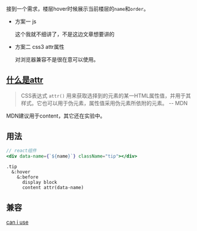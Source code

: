 接到一个需求，楼层hover时候展示当前楼层的`name`和`order`。

* 方案一 js

  这个我就不细讲了，不是这边文章想要讲的

* 方案二 css3 attr属性

  对浏览器兼容不是很在意可以使用。

## [什么是attr](https://developer.mozilla.org/zh-CN/docs/Web/CSS/attr)

> CSS表达式 `attr()` 用来获取选择到的元素的某一HTML属性值，并用于其样式。它也可以用于伪元素，属性值采用伪元素所依附的元素。 -- MDN

MDN建议用于content，其它还在实验中。

## 用法

```jsx
// react组件 
<div data-name={`${name}`} className="tip"></div>
```

```stylus
.tip
  &:hover
    &:before
      display block
      content attr(data-name)
```

## 兼容

[can i use](https://caniuse.com/#search=attr())

